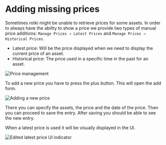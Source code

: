 # Adding missing prices

Sometimes rotki might be unable to retrieve prices for some assets. In order to always have the ability to show a price we provide two types of manual price additions: `Manage Prices → Latest Prices` and `Manage Prices → Historical Prices`.

- Latest price: Will be the price displayed when we need to display the current price of an asset.
- Historical price: The price used in a specific time in the past for an asset.

![Price management](/images/price_management.png)

To add a new price you have to press the plus button. This will open the add form.

![Adding a new price](/images/price_management_add.png)

There you can specify the assets, the price and the date of the price. Then you can proceed to save the entry.
After saving you should be able to see the new entry.

When a latest price is used it will be visually displayed in the UI.

![Edited latest price UI indicator](/images/latest_price.png)
